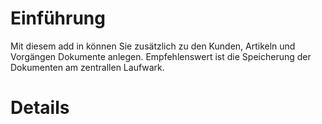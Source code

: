 # Einführung #
Mit diesem add in können Sie zusätzlich zu den Kunden, Artikeln und Vorgängen Dokumente anlegen. Empfehlenswert ist die Speicherung der Dokumenten am zentrallen Laufwark.


# Details #

